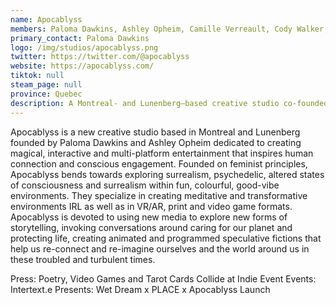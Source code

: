 ```yaml
---
name: Apocablyss
members: Paloma Dawkins, Ashley Opheim, Camille Verreault, Cody Walker, Stephan Dubreuil
primary_contact: Paloma Dawkins
logo: /img/studios/apocablyss.png
twitter: https://twitter.com/@apocablyss
website: https://apocablyss.com/
tiktok: null
steam_page: null
province: Quebec
description: A Montreal- and Lunenberg–based creative studio co-founded by Paloma Dawkins and Ashley Opheim, creating interactive multi-platform entertainment aimed at inspiring human connection and conscious engagement.
---
```


Apocablyss is a new creative studio based in Montreal and Lunenberg founded by Paloma Dawkins and Ashley Opheim dedicated to creating magical, interactive and multi-platform entertainment that inspires human connection and conscious engagement. Founded on feminist principles, Apocablyss bends towards exploring surrealism, psychedelic, altered states of consciousness and surrealism within fun, colourful, good-vibe environments. They specialize in creating meditative and transformative environments IRL as well as in VR/AR, print and video game formats. Apocablyss is devoted to using new media to explore new forms of storytelling, invoking conversations around caring for our planet and protecting life, creating animated and programmed speculative fictions that help us re-connect and re-imagine ourselves and the world around us in these troubled and turbulent times.

Press: Poetry, Video Games and Tarot Cards Collide at Indie Event
Events: Intertext.e Presents: Wet Dream x PLACE x Apocablyss Launch
